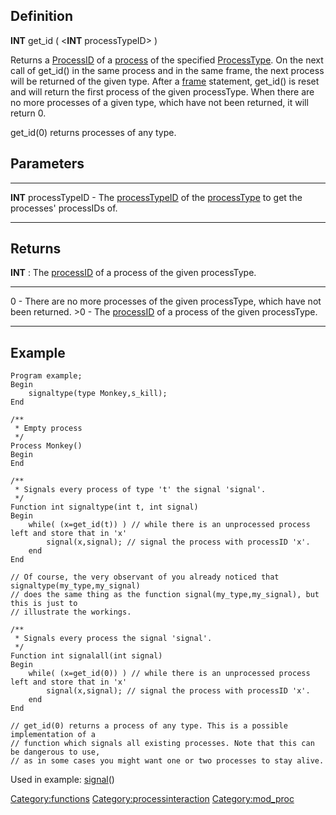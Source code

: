 Definition
----------

**INT** get\_id ( &lt;**INT** processTypeID&gt; )

Returns a [ProcessID](ProcessID "wikilink") of a
[process](process "wikilink") of the specified
[ProcessType](ProcessType "wikilink"). On the next call of get\_id() in
the same process and in the same frame, the next process will be
returned of the given type. After a [frame](frame "wikilink") statement,
get\_id() is reset and will return the first process of the given
processType. When there are no more processes of a given type, which
have not been returned, it will return 0.

get\_id(0) returns processes of any type.

Parameters
----------

  ----------------------- -----------------------------------------------------------------------------------------------------------------------------------
  **INT** processTypeID   - The [processTypeID](processTypeID "wikilink") of the [processType](processType "wikilink") to get the processes' processIDs of.
  ----------------------- -----------------------------------------------------------------------------------------------------------------------------------

Returns
-------

**INT** : The [processID](processID "wikilink") of a process of the
given processType.

  ------- ---------------------------------------------------------------------------------------
  0       - There are no more processes of the given processType, which have not been returned.
  &gt;0   - The [processID](processID "wikilink") of a process of the given processType.
  ------- ---------------------------------------------------------------------------------------

Example
-------

    Program example;
    Begin
        signaltype(type Monkey,s_kill);
    End

    /**
     * Empty process
     */
    Process Monkey()
    Begin
    End

    /**
     * Signals every process of type 't' the signal 'signal'.
     */
    Function int signaltype(int t, int signal)
    Begin
        while( (x=get_id(t)) ) // while there is an unprocessed process left and store that in 'x'
            signal(x,signal); // signal the process with processID 'x'.
        end
    End

    // Of course, the very observant of you already noticed that signaltype(my_type,my_signal)
    // does the same thing as the function signal(my_type,my_signal), but this is just to
    // illustrate the workings.

    /**
     * Signals every process the signal 'signal'.
     */
    Function int signalall(int signal)
    Begin
        while( (x=get_id(0)) ) // while there is an unprocessed process left and store that in 'x'
            signal(x,signal); // signal the process with processID 'x'.
        end
    End

    // get_id(0) returns a process of any type. This is a possible implementation of a
    // function which signals all existing processes. Note that this can be dangerous to use,
    // as in some cases you might want one or two processes to stay alive.

Used in example: [signal](signal "wikilink")()

<Category:functions> <Category:processinteraction> <Category:mod_proc>
